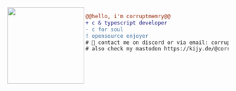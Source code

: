 <img src="https://avatars.githubusercontent.com/u/88046785" align="left" height="175"/>

```diff
@@hello, i'm corruptmemry@@
+ с & typescript developer
- c for soul
! opensource enjoyer
# 📖 contact me on discord or via email: corruptmemory#1917 // corrupt@yee.pw
# also check my mastodon https://kijy.de/@corrupt
```
